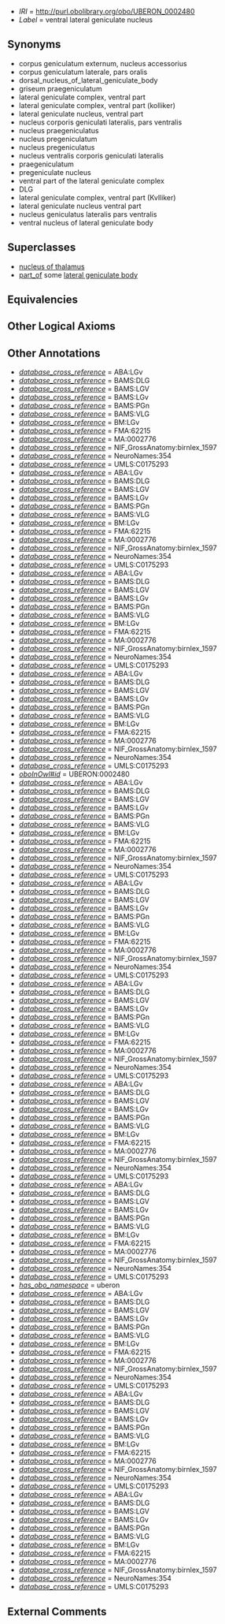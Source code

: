 * *IRI* = http://purl.obolibrary.org/obo/UBERON_0002480
 * *Label* = ventral lateral geniculate nucleus

## Synonyms

 * corpus geniculatum externum, nucleus accessorius
 * corpus geniculatum laterale, pars oralis
 * dorsal_nucleus_of_lateral_geniculate_body
 * griseum praegeniculatum
 * lateral geniculate complex, ventral part
 * lateral geniculate complex, ventral part (kolliker)
 * lateral geniculate nucleus, ventral part
 * nucleus corporis geniculati lateralis, pars ventralis
 * nucleus praegeniculatus
 * nucleus pregeniculatum
 * nucleus pregeniculatus
 * nucleus ventralis corporis geniculati lateralis
 * praegeniculatum
 * pregeniculate nucleus
 * ventral part of the lateral geniculate complex
 * DLG
 * lateral geniculate complex, ventral part (Kvlliker)
 * lateral geniculate nucleus ventral part
 * nucleus geniculatus lateralis pars ventralis
 * ventral nucleus of lateral geniculate body

## Superclasses

 * [nucleus of thalamus](../../UBERON/92/UBERON_0007692.md)
 * [part_of](../../BFO/50/BFO_0000050.md) some [lateral geniculate body](../../UBERON/26/UBERON_0001926.md)

## Equivalencies


## Other Logical Axioms


## Other Annotations

 * *[database_cross_reference](../../ef/oboInOwl#hasDbXref.md)* = ABA:LGv
 * *[database_cross_reference](../../ef/oboInOwl#hasDbXref.md)* = BAMS:DLG
 * *[database_cross_reference](../../ef/oboInOwl#hasDbXref.md)* = BAMS:LGV
 * *[database_cross_reference](../../ef/oboInOwl#hasDbXref.md)* = BAMS:LGv
 * *[database_cross_reference](../../ef/oboInOwl#hasDbXref.md)* = BAMS:PGn
 * *[database_cross_reference](../../ef/oboInOwl#hasDbXref.md)* = BAMS:VLG
 * *[database_cross_reference](../../ef/oboInOwl#hasDbXref.md)* = BM:LGv
 * *[database_cross_reference](../../ef/oboInOwl#hasDbXref.md)* = FMA:62215
 * *[database_cross_reference](../../ef/oboInOwl#hasDbXref.md)* = MA:0002776
 * *[database_cross_reference](../../ef/oboInOwl#hasDbXref.md)* = NIF_GrossAnatomy:birnlex_1597
 * *[database_cross_reference](../../ef/oboInOwl#hasDbXref.md)* = NeuroNames:354
 * *[database_cross_reference](../../ef/oboInOwl#hasDbXref.md)* = UMLS:C0175293
 * *[database_cross_reference](../../ef/oboInOwl#hasDbXref.md)* = ABA:LGv
 * *[database_cross_reference](../../ef/oboInOwl#hasDbXref.md)* = BAMS:DLG
 * *[database_cross_reference](../../ef/oboInOwl#hasDbXref.md)* = BAMS:LGV
 * *[database_cross_reference](../../ef/oboInOwl#hasDbXref.md)* = BAMS:LGv
 * *[database_cross_reference](../../ef/oboInOwl#hasDbXref.md)* = BAMS:PGn
 * *[database_cross_reference](../../ef/oboInOwl#hasDbXref.md)* = BAMS:VLG
 * *[database_cross_reference](../../ef/oboInOwl#hasDbXref.md)* = BM:LGv
 * *[database_cross_reference](../../ef/oboInOwl#hasDbXref.md)* = FMA:62215
 * *[database_cross_reference](../../ef/oboInOwl#hasDbXref.md)* = MA:0002776
 * *[database_cross_reference](../../ef/oboInOwl#hasDbXref.md)* = NIF_GrossAnatomy:birnlex_1597
 * *[database_cross_reference](../../ef/oboInOwl#hasDbXref.md)* = NeuroNames:354
 * *[database_cross_reference](../../ef/oboInOwl#hasDbXref.md)* = UMLS:C0175293
 * *[database_cross_reference](../../ef/oboInOwl#hasDbXref.md)* = ABA:LGv
 * *[database_cross_reference](../../ef/oboInOwl#hasDbXref.md)* = BAMS:DLG
 * *[database_cross_reference](../../ef/oboInOwl#hasDbXref.md)* = BAMS:LGV
 * *[database_cross_reference](../../ef/oboInOwl#hasDbXref.md)* = BAMS:LGv
 * *[database_cross_reference](../../ef/oboInOwl#hasDbXref.md)* = BAMS:PGn
 * *[database_cross_reference](../../ef/oboInOwl#hasDbXref.md)* = BAMS:VLG
 * *[database_cross_reference](../../ef/oboInOwl#hasDbXref.md)* = BM:LGv
 * *[database_cross_reference](../../ef/oboInOwl#hasDbXref.md)* = FMA:62215
 * *[database_cross_reference](../../ef/oboInOwl#hasDbXref.md)* = MA:0002776
 * *[database_cross_reference](../../ef/oboInOwl#hasDbXref.md)* = NIF_GrossAnatomy:birnlex_1597
 * *[database_cross_reference](../../ef/oboInOwl#hasDbXref.md)* = NeuroNames:354
 * *[database_cross_reference](../../ef/oboInOwl#hasDbXref.md)* = UMLS:C0175293
 * *[database_cross_reference](../../ef/oboInOwl#hasDbXref.md)* = ABA:LGv
 * *[database_cross_reference](../../ef/oboInOwl#hasDbXref.md)* = BAMS:DLG
 * *[database_cross_reference](../../ef/oboInOwl#hasDbXref.md)* = BAMS:LGV
 * *[database_cross_reference](../../ef/oboInOwl#hasDbXref.md)* = BAMS:LGv
 * *[database_cross_reference](../../ef/oboInOwl#hasDbXref.md)* = BAMS:PGn
 * *[database_cross_reference](../../ef/oboInOwl#hasDbXref.md)* = BAMS:VLG
 * *[database_cross_reference](../../ef/oboInOwl#hasDbXref.md)* = BM:LGv
 * *[database_cross_reference](../../ef/oboInOwl#hasDbXref.md)* = FMA:62215
 * *[database_cross_reference](../../ef/oboInOwl#hasDbXref.md)* = MA:0002776
 * *[database_cross_reference](../../ef/oboInOwl#hasDbXref.md)* = NIF_GrossAnatomy:birnlex_1597
 * *[database_cross_reference](../../ef/oboInOwl#hasDbXref.md)* = NeuroNames:354
 * *[database_cross_reference](../../ef/oboInOwl#hasDbXref.md)* = UMLS:C0175293
 * *[oboInOwl#id](../../id/oboInOwl#id.md)* = UBERON:0002480
 * *[database_cross_reference](../../ef/oboInOwl#hasDbXref.md)* = ABA:LGv
 * *[database_cross_reference](../../ef/oboInOwl#hasDbXref.md)* = BAMS:DLG
 * *[database_cross_reference](../../ef/oboInOwl#hasDbXref.md)* = BAMS:LGV
 * *[database_cross_reference](../../ef/oboInOwl#hasDbXref.md)* = BAMS:LGv
 * *[database_cross_reference](../../ef/oboInOwl#hasDbXref.md)* = BAMS:PGn
 * *[database_cross_reference](../../ef/oboInOwl#hasDbXref.md)* = BAMS:VLG
 * *[database_cross_reference](../../ef/oboInOwl#hasDbXref.md)* = BM:LGv
 * *[database_cross_reference](../../ef/oboInOwl#hasDbXref.md)* = FMA:62215
 * *[database_cross_reference](../../ef/oboInOwl#hasDbXref.md)* = MA:0002776
 * *[database_cross_reference](../../ef/oboInOwl#hasDbXref.md)* = NIF_GrossAnatomy:birnlex_1597
 * *[database_cross_reference](../../ef/oboInOwl#hasDbXref.md)* = NeuroNames:354
 * *[database_cross_reference](../../ef/oboInOwl#hasDbXref.md)* = UMLS:C0175293
 * *[database_cross_reference](../../ef/oboInOwl#hasDbXref.md)* = ABA:LGv
 * *[database_cross_reference](../../ef/oboInOwl#hasDbXref.md)* = BAMS:DLG
 * *[database_cross_reference](../../ef/oboInOwl#hasDbXref.md)* = BAMS:LGV
 * *[database_cross_reference](../../ef/oboInOwl#hasDbXref.md)* = BAMS:LGv
 * *[database_cross_reference](../../ef/oboInOwl#hasDbXref.md)* = BAMS:PGn
 * *[database_cross_reference](../../ef/oboInOwl#hasDbXref.md)* = BAMS:VLG
 * *[database_cross_reference](../../ef/oboInOwl#hasDbXref.md)* = BM:LGv
 * *[database_cross_reference](../../ef/oboInOwl#hasDbXref.md)* = FMA:62215
 * *[database_cross_reference](../../ef/oboInOwl#hasDbXref.md)* = MA:0002776
 * *[database_cross_reference](../../ef/oboInOwl#hasDbXref.md)* = NIF_GrossAnatomy:birnlex_1597
 * *[database_cross_reference](../../ef/oboInOwl#hasDbXref.md)* = NeuroNames:354
 * *[database_cross_reference](../../ef/oboInOwl#hasDbXref.md)* = UMLS:C0175293
 * *[database_cross_reference](../../ef/oboInOwl#hasDbXref.md)* = ABA:LGv
 * *[database_cross_reference](../../ef/oboInOwl#hasDbXref.md)* = BAMS:DLG
 * *[database_cross_reference](../../ef/oboInOwl#hasDbXref.md)* = BAMS:LGV
 * *[database_cross_reference](../../ef/oboInOwl#hasDbXref.md)* = BAMS:LGv
 * *[database_cross_reference](../../ef/oboInOwl#hasDbXref.md)* = BAMS:PGn
 * *[database_cross_reference](../../ef/oboInOwl#hasDbXref.md)* = BAMS:VLG
 * *[database_cross_reference](../../ef/oboInOwl#hasDbXref.md)* = BM:LGv
 * *[database_cross_reference](../../ef/oboInOwl#hasDbXref.md)* = FMA:62215
 * *[database_cross_reference](../../ef/oboInOwl#hasDbXref.md)* = MA:0002776
 * *[database_cross_reference](../../ef/oboInOwl#hasDbXref.md)* = NIF_GrossAnatomy:birnlex_1597
 * *[database_cross_reference](../../ef/oboInOwl#hasDbXref.md)* = NeuroNames:354
 * *[database_cross_reference](../../ef/oboInOwl#hasDbXref.md)* = UMLS:C0175293
 * *[database_cross_reference](../../ef/oboInOwl#hasDbXref.md)* = ABA:LGv
 * *[database_cross_reference](../../ef/oboInOwl#hasDbXref.md)* = BAMS:DLG
 * *[database_cross_reference](../../ef/oboInOwl#hasDbXref.md)* = BAMS:LGV
 * *[database_cross_reference](../../ef/oboInOwl#hasDbXref.md)* = BAMS:LGv
 * *[database_cross_reference](../../ef/oboInOwl#hasDbXref.md)* = BAMS:PGn
 * *[database_cross_reference](../../ef/oboInOwl#hasDbXref.md)* = BAMS:VLG
 * *[database_cross_reference](../../ef/oboInOwl#hasDbXref.md)* = BM:LGv
 * *[database_cross_reference](../../ef/oboInOwl#hasDbXref.md)* = FMA:62215
 * *[database_cross_reference](../../ef/oboInOwl#hasDbXref.md)* = MA:0002776
 * *[database_cross_reference](../../ef/oboInOwl#hasDbXref.md)* = NIF_GrossAnatomy:birnlex_1597
 * *[database_cross_reference](../../ef/oboInOwl#hasDbXref.md)* = NeuroNames:354
 * *[database_cross_reference](../../ef/oboInOwl#hasDbXref.md)* = UMLS:C0175293
 * *[database_cross_reference](../../ef/oboInOwl#hasDbXref.md)* = ABA:LGv
 * *[database_cross_reference](../../ef/oboInOwl#hasDbXref.md)* = BAMS:DLG
 * *[database_cross_reference](../../ef/oboInOwl#hasDbXref.md)* = BAMS:LGV
 * *[database_cross_reference](../../ef/oboInOwl#hasDbXref.md)* = BAMS:LGv
 * *[database_cross_reference](../../ef/oboInOwl#hasDbXref.md)* = BAMS:PGn
 * *[database_cross_reference](../../ef/oboInOwl#hasDbXref.md)* = BAMS:VLG
 * *[database_cross_reference](../../ef/oboInOwl#hasDbXref.md)* = BM:LGv
 * *[database_cross_reference](../../ef/oboInOwl#hasDbXref.md)* = FMA:62215
 * *[database_cross_reference](../../ef/oboInOwl#hasDbXref.md)* = MA:0002776
 * *[database_cross_reference](../../ef/oboInOwl#hasDbXref.md)* = NIF_GrossAnatomy:birnlex_1597
 * *[database_cross_reference](../../ef/oboInOwl#hasDbXref.md)* = NeuroNames:354
 * *[database_cross_reference](../../ef/oboInOwl#hasDbXref.md)* = UMLS:C0175293
 * *[has_obo_namespace](../../ce/oboInOwl#hasOBONamespace.md)* = uberon
 * *[database_cross_reference](../../ef/oboInOwl#hasDbXref.md)* = ABA:LGv
 * *[database_cross_reference](../../ef/oboInOwl#hasDbXref.md)* = BAMS:DLG
 * *[database_cross_reference](../../ef/oboInOwl#hasDbXref.md)* = BAMS:LGV
 * *[database_cross_reference](../../ef/oboInOwl#hasDbXref.md)* = BAMS:LGv
 * *[database_cross_reference](../../ef/oboInOwl#hasDbXref.md)* = BAMS:PGn
 * *[database_cross_reference](../../ef/oboInOwl#hasDbXref.md)* = BAMS:VLG
 * *[database_cross_reference](../../ef/oboInOwl#hasDbXref.md)* = BM:LGv
 * *[database_cross_reference](../../ef/oboInOwl#hasDbXref.md)* = FMA:62215
 * *[database_cross_reference](../../ef/oboInOwl#hasDbXref.md)* = MA:0002776
 * *[database_cross_reference](../../ef/oboInOwl#hasDbXref.md)* = NIF_GrossAnatomy:birnlex_1597
 * *[database_cross_reference](../../ef/oboInOwl#hasDbXref.md)* = NeuroNames:354
 * *[database_cross_reference](../../ef/oboInOwl#hasDbXref.md)* = UMLS:C0175293
 * *[database_cross_reference](../../ef/oboInOwl#hasDbXref.md)* = ABA:LGv
 * *[database_cross_reference](../../ef/oboInOwl#hasDbXref.md)* = BAMS:DLG
 * *[database_cross_reference](../../ef/oboInOwl#hasDbXref.md)* = BAMS:LGV
 * *[database_cross_reference](../../ef/oboInOwl#hasDbXref.md)* = BAMS:LGv
 * *[database_cross_reference](../../ef/oboInOwl#hasDbXref.md)* = BAMS:PGn
 * *[database_cross_reference](../../ef/oboInOwl#hasDbXref.md)* = BAMS:VLG
 * *[database_cross_reference](../../ef/oboInOwl#hasDbXref.md)* = BM:LGv
 * *[database_cross_reference](../../ef/oboInOwl#hasDbXref.md)* = FMA:62215
 * *[database_cross_reference](../../ef/oboInOwl#hasDbXref.md)* = MA:0002776
 * *[database_cross_reference](../../ef/oboInOwl#hasDbXref.md)* = NIF_GrossAnatomy:birnlex_1597
 * *[database_cross_reference](../../ef/oboInOwl#hasDbXref.md)* = NeuroNames:354
 * *[database_cross_reference](../../ef/oboInOwl#hasDbXref.md)* = UMLS:C0175293
 * *[database_cross_reference](../../ef/oboInOwl#hasDbXref.md)* = ABA:LGv
 * *[database_cross_reference](../../ef/oboInOwl#hasDbXref.md)* = BAMS:DLG
 * *[database_cross_reference](../../ef/oboInOwl#hasDbXref.md)* = BAMS:LGV
 * *[database_cross_reference](../../ef/oboInOwl#hasDbXref.md)* = BAMS:LGv
 * *[database_cross_reference](../../ef/oboInOwl#hasDbXref.md)* = BAMS:PGn
 * *[database_cross_reference](../../ef/oboInOwl#hasDbXref.md)* = BAMS:VLG
 * *[database_cross_reference](../../ef/oboInOwl#hasDbXref.md)* = BM:LGv
 * *[database_cross_reference](../../ef/oboInOwl#hasDbXref.md)* = FMA:62215
 * *[database_cross_reference](../../ef/oboInOwl#hasDbXref.md)* = MA:0002776
 * *[database_cross_reference](../../ef/oboInOwl#hasDbXref.md)* = NIF_GrossAnatomy:birnlex_1597
 * *[database_cross_reference](../../ef/oboInOwl#hasDbXref.md)* = NeuroNames:354
 * *[database_cross_reference](../../ef/oboInOwl#hasDbXref.md)* = UMLS:C0175293

## External Comments

